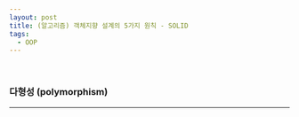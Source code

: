 ```yaml
---
layout: post
title: (알고리즘) 객체지향 설계의 5가지 원칙 - SOLID
tags:
  - OOP
---
```


<br>

### 다형성 (polymorphism)

---

> 
